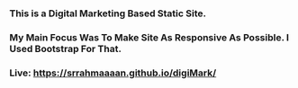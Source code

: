 ### This is a Digital Marketing Based Static Site.
### My Main Focus Was To Make Site As Responsive As Possible. I Used Bootstrap For That.
### Live: https://srrahmaaaan.github.io/digiMark/